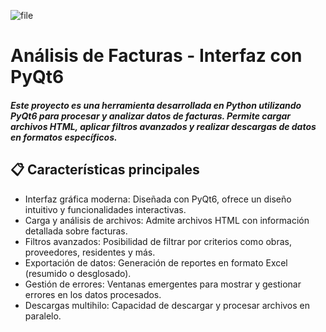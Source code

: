 
![file](https://github.com/user-attachments/assets/1bfb27e7-02c9-4ac4-8e13-8579b5479184)


# Análisis de Facturas - Interfaz con PyQt6

##### Este proyecto es una herramienta desarrollada en Python utilizando PyQt6 para procesar y analizar datos de facturas. Permite cargar archivos HTML, aplicar filtros avanzados y realizar descargas de datos en formatos específicos.

## 📋 Características principales
* Interfaz gráfica moderna: Diseñada con PyQt6, ofrece un diseño intuitivo y funcionalidades interactivas.
* Carga y análisis de archivos: Admite archivos HTML con información detallada sobre facturas.
* Filtros avanzados: Posibilidad de filtrar por criterios como obras, proveedores, residentes y más.
* Exportación de datos: Generación de reportes en formato Excel (resumido o desglosado).
* Gestión de errores: Ventanas emergentes para mostrar y gestionar errores en los datos procesados.
* Descargas multihilo: Capacidad de descargar y procesar archivos en paralelo.
